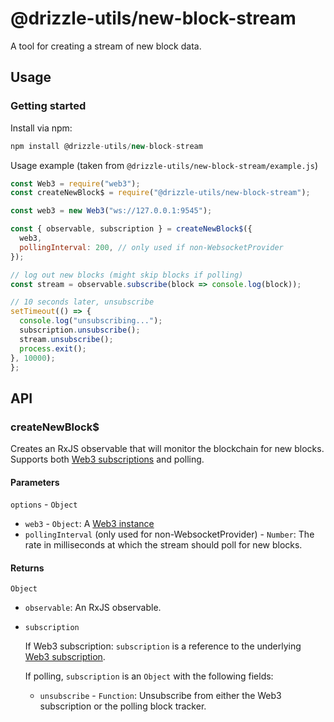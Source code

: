 # @drizzle-utils/new-block-stream

A tool for creating a stream of new block data.

## Usage

### Getting started

Install via npm:

```js
npm install @drizzle-utils/new-block-stream
```

Usage example (taken from `@drizzle-utils/new-block-stream/example.js`)

```js
const Web3 = require("web3");
const createNewBlock$ = require("@drizzle-utils/new-block-stream");

const web3 = new Web3("ws://127.0.0.1:9545");

const { observable, subscription } = createNewBlock$({
  web3,
  pollingInterval: 200, // only used if non-WebsocketProvider
});

// log out new blocks (might skip blocks if polling)
const stream = observable.subscribe(block => console.log(block));

// 10 seconds later, unsubscribe
setTimeout(() => {
  console.log("unsubscribing...");
  subscription.unsubscribe();
  stream.unsubscribe();
  process.exit();
}, 10000);
};

```

## API

### createNewBlock$

Creates an RxJS observable that will monitor the blockchain for new blocks. Supports both [Web3 subscriptions](https://web3js.readthedocs.io/en/1.0/web3-eth-subscribe.html#eth-subscribe) and polling.

#### Parameters

`options` - `Object`
  - `web3` - `Object`: A [Web3 instance](https://web3js.readthedocs.io/en/1.0/web3.html#web3)
  - `pollingInterval` (only used for non-WebsocketProvider) - `Number`: The rate in milliseconds at which the stream should poll for new blocks.


#### Returns

`Object`

- `observable`: An RxJS observable.
- `subscription`

  If Web3 subscription: `subscription` is a reference to the underlying [Web3 subscription](https://web3js.readthedocs.io/en/1.0/web3-eth-subscribe.html#eth-subscribe).

  If polling, `subscription` is an `Object` with the following fields:
  - `unsubscribe` - `Function`: Unsubscribe from either the Web3 subscription or the polling block tracker.
